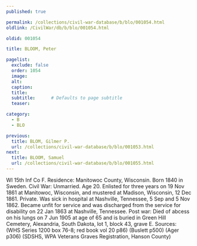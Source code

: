 ```yaml
---
published: true

permalink: /collections/civil-war-database/b/blo/001054.html
oldlink: /CivilWar/db/b/blo/001054.html

oldid: 001054

title: BLOOM, Peter

pagelist:
  exclude: false
  order: 1054
  image: 
  alt:
  caption:
  title:
  subtitle:      # Defaults to page subtitle
  teaser:

category: 
  - B 
  - BLO

previous:
  title: BLOM, Gilmer P.
  url: /collections/civil-war-database/b/blo/001053.html  
next:
  title: BLOOM, Samuel
  url: /collections/civil-war-database/b/blo/001055.html   
---
```

WI 15th Inf Co F. Residence: Manitowoc County, Wisconsin. Born 1840 in Sweden. Civil War: Unmarried. Age 20. Enlisted for three years on 19 Nov 1861 at Manitowoc, Wisconsin, and mustered at Madison, Wisconsin, 12 Dec 1861. Private. Was sick in hospital at Nashville, Tennessee, 5 Sep and 5 Nov 1862. Became unfit for service and was discharged from the service for disability on 22 Jan 1863 at Nashville, Tennessee. Post war: Died of abcess on his lungs on 7 Jun 1905 at age of 65 and is buried in Green Hill Cemetery, Alexandria, South Dakota, lot 1, block 43, grave E. Sources: (WHS Series 1200 box 76-8; red book vol 20 p86) (Buslett p500) (Ager p306) (SDSHS, WPA Veterans Graves Registration, Hanson County)